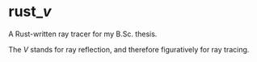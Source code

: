 # rust\__v_
A Rust-written ray tracer for my B.Sc. thesis.

The _V_ stands for ray reflection, and therefore figuratively for ray tracing.
